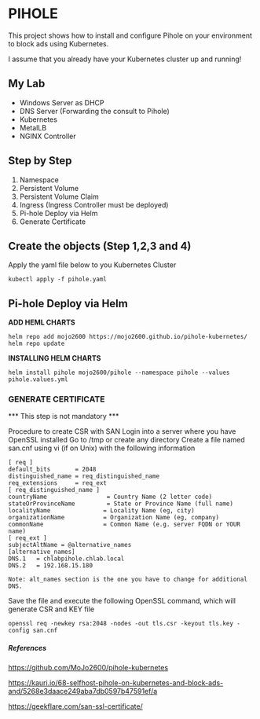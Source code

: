 # PIHOLE

This project shows how to install and configure Pihole on your environment to block ads using Kubernetes.

I assume that you already have your Kubernetes cluster up and running!

## My Lab

* Windows Server as DHCP
* DNS Server (Forwarding the consult to Pihole)
* Kubernetes
* MetalLB
* NGINX Controller

## Step by Step

1. Namespace
2. Persistent Volume
3. Persistent Volume Claim
4. Ingress (Ingress Controller must be deployed)
5. Pi-hole Deploy via Helm
6. Generate Certificate

## Create the objects (Step 1,2,3 and 4)

Apply the yaml file below to you Kubernetes Cluster

```
kubectl apply -f pihole.yaml
```

## Pi-hole Deploy via Helm

**ADD HEML CHARTS**
```
helm repo add mojo2600 https://mojo2600.github.io/pihole-kubernetes/
helm repo update
```

**INSTALLING HELM CHARTS**
```
helm install pihole mojo2600/pihole --namespace pihole --values pihole.values.yml
```

### GENERATE CERTIFICATE

*** This step is not mandatory ***

Procedure to create CSR with SAN
Login into a server where you have OpenSSL installed
Go to /tmp or create any directory
Create a file named san.cnf using vi (if on Unix) with the following information

```
[ req ]
default_bits       = 2048
distinguished_name = req_distinguished_name
req_extensions     = req_ext
[ req_distinguished_name ]
countryName                 = Country Name (2 letter code)
stateOrProvinceName         = State or Province Name (full name)
localityName               = Locality Name (eg, city)
organizationName           = Organization Name (eg, company)
commonName                 = Common Name (e.g. server FQDN or YOUR name)
[ req_ext ]
subjectAltName = @alternative_names
[alternative_names]
DNS.1   = chlabpihole.chlab.local
DNS.2   = 192.168.15.180

Note: alt_names section is the one you have to change for additional DNS.
```

Save the file and execute the following OpenSSL command, which will generate CSR and KEY file

```
openssl req -newkey rsa:2048 -nodes -out tls.csr -keyout tls.key -config san.cnf
```

##### References

https://github.com/MoJo2600/pihole-kubernetes

https://kauri.io/68-selfhost-pihole-on-kubernetes-and-block-ads-and/5268e3daace249aba7db0597b47591ef/a

https://geekflare.com/san-ssl-certificate/



